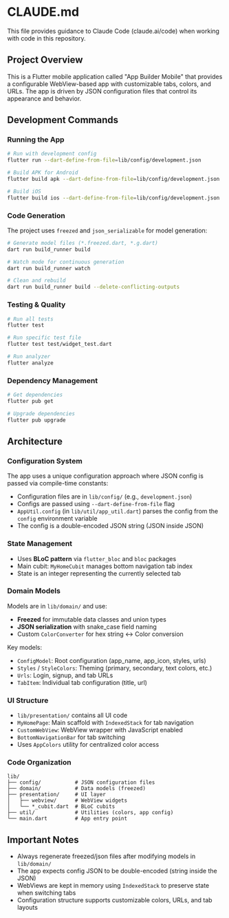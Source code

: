 # CLAUDE.md

This file provides guidance to Claude Code (claude.ai/code) when working with code in this repository.

## Project Overview

This is a Flutter mobile application called "App Builder Mobile" that provides a configurable WebView-based app with customizable tabs, colors, and URLs. The app is driven by JSON configuration files that control its appearance and behavior.

## Development Commands

### Running the App
```bash
# Run with development config
flutter run --dart-define-from-file=lib/config/development.json

# Build APK for Android
flutter build apk --dart-define-from-file=lib/config/development.json

# Build iOS
flutter build ios --dart-define-from-file=lib/config/development.json
```

### Code Generation
The project uses `freezed` and `json_serializable` for model generation:
```bash
# Generate model files (*.freezed.dart, *.g.dart)
dart run build_runner build

# Watch mode for continuous generation
dart run build_runner watch

# Clean and rebuild
dart run build_runner build --delete-conflicting-outputs
```

### Testing & Quality
```bash
# Run all tests
flutter test

# Run specific test file
flutter test test/widget_test.dart

# Run analyzer
flutter analyze
```

### Dependency Management
```bash
# Get dependencies
flutter pub get

# Upgrade dependencies
flutter pub upgrade
```

## Architecture

### Configuration System
The app uses a unique configuration approach where JSON config is passed via compile-time constants:
- Configuration files are in `lib/config/` (e.g., `development.json`)
- Configs are passed using `--dart-define-from-file` flag
- `AppUtil.config` (in `lib/util/app_util.dart`) parses the config from the `config` environment variable
- The config is a double-encoded JSON string (JSON inside JSON)

### State Management
- Uses **BLoC pattern** via `flutter_bloc` and `bloc` packages
- Main cubit: `MyHomeCubit` manages bottom navigation tab index
- State is an integer representing the currently selected tab

### Domain Models
Models are in `lib/domain/` and use:
- **Freezed** for immutable data classes and union types
- **JSON serialization** with snake_case field naming
- Custom `ColorConverter` for hex string ↔ Color conversion

Key models:
- `ConfigModel`: Root configuration (app_name, app_icon, styles, urls)
- `Styles` / `StyleColors`: Theming (primary, secondary, text colors, etc.)
- `Urls`: Login, signup, and tab URLs
- `TabItem`: Individual tab configuration (title, url)

### UI Structure
- `lib/presentation/` contains all UI code
- `MyHomePage`: Main scaffold with `IndexedStack` for tab navigation
- `CustomWebView`: WebView wrapper with JavaScript enabled
- `BottomNavigationBar` for tab switching
- Uses `AppColors` utility for centralized color access

### Code Organization
```
lib/
├── config/           # JSON configuration files
├── domain/           # Data models (freezed)
├── presentation/     # UI layer
│   ├── webview/      # WebView widgets
│   └── *_cubit.dart  # BLoC cubits
├── util/             # Utilities (colors, app config)
└── main.dart         # App entry point
```

## Important Notes

- Always regenerate freezed/json files after modifying models in `lib/domain/`
- The app expects config JSON to be double-encoded (string inside the JSON)
- WebViews are kept in memory using `IndexedStack` to preserve state when switching tabs
- Configuration structure supports customizable colors, URLs, and tab layouts
